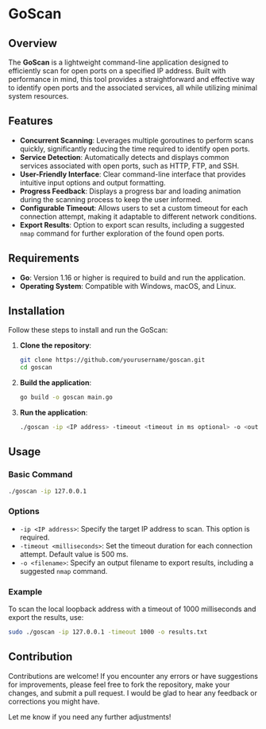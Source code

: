 # GoScan

## Overview

The **GoScan** is a lightweight command-line application designed to efficiently scan for open ports on a specified IP address. Built with performance in mind, this tool provides a straightforward and effective way to identify open ports and the associated services, all while utilizing minimal system resources.

## Features

- **Concurrent Scanning**: Leverages multiple goroutines to perform scans quickly, significantly reducing the time required to identify open ports.
- **Service Detection**: Automatically detects and displays common services associated with open ports, such as HTTP, FTP, and SSH.
- **User-Friendly Interface**: Clear command-line interface that provides intuitive input options and output formatting.
- **Progress Feedback**: Displays a progress bar and loading animation during the scanning process to keep the user informed.
- **Configurable Timeout**: Allows users to set a custom timeout for each connection attempt, making it adaptable to different network conditions.
- **Export Results**: Option to export scan results, including a suggested `nmap` command for further exploration of the found open ports.

## Requirements

- **Go**: Version 1.16 or higher is required to build and run the application.
- **Operating System**: Compatible with Windows, macOS, and Linux.

## Installation

Follow these steps to install and run the GoScan:

1. **Clone the repository**:
   ```bash
   git clone https://github.com/yourusername/goscan.git
   cd goscan
   ```

2. **Build the application**:
   ```bash
   go build -o goscan main.go
   ```

3. **Run the application**:
   ```bash
   ./goscan -ip <IP address> -timeout <timeout in ms optional> -o <output filename>
   ```

## Usage

### Basic Command

```bash
./goscan -ip 127.0.0.1
```

### Options

- `-ip <IP address>`: Specify the target IP address to scan. This option is required.
- `-timeout <milliseconds>`: Set the timeout duration for each connection attempt. Default value is 500 ms.
- `-o <filename>`: Specify an output filename to export results, including a suggested `nmap` command.


### Example

To scan the local loopback address with a timeout of 1000 milliseconds and export the results, use:

```bash
sudo ./goscan -ip 127.0.0.1 -timeout 1000 -o results.txt
```

## Contribution

Contributions are welcome! If you encounter any errors or have suggestions for improvements, please feel free to fork the repository, make your changes, and submit a pull request. I would be glad to hear any feedback or corrections you might have.

Let me know if you need any further adjustments!

